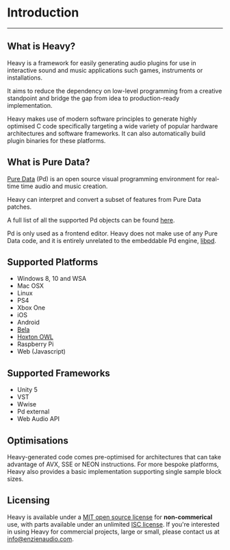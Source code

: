 # Introduction
---

## What is Heavy?
Heavy is a framework for easily generating audio plugins for use in interactive sound and music applications such games, instruments or installations.

It aims to reduce the dependency on low-level programming from a creative standpoint and bridge the gap from idea to production-ready implementation.

Heavy makes use of modern software principles to generate highly optimised C code specifically targeting a wide variety of popular hardware architectures and software frameworks. It can also automatically build plugin binaries for these platforms.

## What is Pure Data?
[Pure Data](http://msp.ucsd.edu/software.html) (Pd) is an open source visual programming environment for real-time time audio and music creation.

Heavy can interpret and convert a subset of features from Pure Data patches.

A full list of all the supported Pd objects can be found [here](https://enzienaudio.com/docs/pdobjects.html).

Pd is only used as a frontend editor. Heavy does not make use of any Pure Data code, and it is entirely unrelated to the embeddable Pd engine, [libpd](https://github.com/libpd/libpd).

## Supported Platforms
* Windows 8, 10 and WSA
* Mac OSX
* Linux
* PS4
* Xbox One
* iOS
* Android
* [Bela](http://bela.io)
* [Hoxton OWL](http://hoxtonowl.com)
* Raspberry Pi
* Web (Javascript)

## Supported Frameworks
* Unity 5
* VST
* Wwise
* Pd external
* Web Audio API

## Optimisations
Heavy-generated code comes pre-optimised for architectures that can take advantage of AVX, SSE or NEON instructions. For more bespoke platforms, Heavy also provides a basic implementation supporting single sample block sizes.

## Licensing
Heavy is available under a [MIT open source license](https://opensource.org/licenses/MIT) for **non-commerical** use, with parts available under an unlimited [ISC license](https://opensource.org/licenses/ISC). If you're interested in using Heavy for commercial projects, large or small, please contact us at [info@enzienaudio.com](mailto:info@enzienaudio.com).
